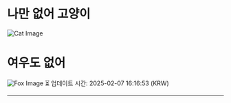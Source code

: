
# 나만 없어 고양이

![Cat Image](https://cdn2.thecatapi.com/images/599.jpg)

# 여우도 없어
![Fox Image](https://randomfox.ca/images/2.jpg)
⏳ 업데이트 시간: 2025-02-07 16:16:53 (KRW)

---
